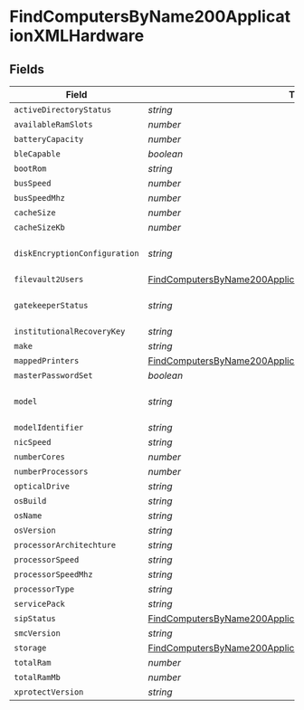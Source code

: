 # FindComputersByName200ApplicationXMLHardware


## Fields

| Field                                                                                                                                                   | Type                                                                                                                                                    | Required                                                                                                                                                | Description                                                                                                                                             | Example                                                                                                                                                 |
| ------------------------------------------------------------------------------------------------------------------------------------------------------- | ------------------------------------------------------------------------------------------------------------------------------------------------------- | ------------------------------------------------------------------------------------------------------------------------------------------------------- | ------------------------------------------------------------------------------------------------------------------------------------------------------- | ------------------------------------------------------------------------------------------------------------------------------------------------------- |
| `activeDirectoryStatus`                                                                                                                                 | *string*                                                                                                                                                | :heavy_minus_sign:                                                                                                                                      | N/A                                                                                                                                                     | AD.company.com                                                                                                                                          |
| `availableRamSlots`                                                                                                                                     | *number*                                                                                                                                                | :heavy_minus_sign:                                                                                                                                      | N/A                                                                                                                                                     | 0                                                                                                                                                       |
| `batteryCapacity`                                                                                                                                       | *number*                                                                                                                                                | :heavy_minus_sign:                                                                                                                                      | N/A                                                                                                                                                     | 90                                                                                                                                                      |
| `bleCapable`                                                                                                                                            | *boolean*                                                                                                                                               | :heavy_minus_sign:                                                                                                                                      | N/A                                                                                                                                                     |                                                                                                                                                         |
| `bootRom`                                                                                                                                               | *string*                                                                                                                                                | :heavy_minus_sign:                                                                                                                                      | N/A                                                                                                                                                     | MBP111.0142.B00                                                                                                                                         |
| `busSpeed`                                                                                                                                              | *number*                                                                                                                                                | :heavy_minus_sign:                                                                                                                                      | N/A                                                                                                                                                     | 0                                                                                                                                                       |
| `busSpeedMhz`                                                                                                                                           | *number*                                                                                                                                                | :heavy_minus_sign:                                                                                                                                      | N/A                                                                                                                                                     | 0                                                                                                                                                       |
| `cacheSize`                                                                                                                                             | *number*                                                                                                                                                | :heavy_minus_sign:                                                                                                                                      | N/A                                                                                                                                                     | 3072                                                                                                                                                    |
| `cacheSizeKb`                                                                                                                                           | *number*                                                                                                                                                | :heavy_minus_sign:                                                                                                                                      | N/A                                                                                                                                                     | 3072                                                                                                                                                    |
| `diskEncryptionConfiguration`                                                                                                                           | *string*                                                                                                                                                | :heavy_minus_sign:                                                                                                                                      | N/A                                                                                                                                                     | Individual and Institutional Encryption                                                                                                                 |
| `filevault2Users`                                                                                                                                       | [FindComputersByName200ApplicationXMLHardwareFilevault2Users](../../models/operations/findcomputersbyname200applicationxmlhardwarefilevault2users.md)[] | :heavy_minus_sign:                                                                                                                                      | N/A                                                                                                                                                     |                                                                                                                                                         |
| `gatekeeperStatus`                                                                                                                                      | *string*                                                                                                                                                | :heavy_minus_sign:                                                                                                                                      | N/A                                                                                                                                                     | App Store and identified developers                                                                                                                     |
| `institutionalRecoveryKey`                                                                                                                              | *string*                                                                                                                                                | :heavy_minus_sign:                                                                                                                                      | N/A                                                                                                                                                     | Not Present                                                                                                                                             |
| `make`                                                                                                                                                  | *string*                                                                                                                                                | :heavy_minus_sign:                                                                                                                                      | N/A                                                                                                                                                     | Apple                                                                                                                                                   |
| `mappedPrinters`                                                                                                                                        | [FindComputersByName200ApplicationXMLHardwareMappedPrinters](../../models/operations/findcomputersbyname200applicationxmlhardwaremappedprinters.md)[]   | :heavy_minus_sign:                                                                                                                                      | N/A                                                                                                                                                     |                                                                                                                                                         |
| `masterPasswordSet`                                                                                                                                     | *boolean*                                                                                                                                               | :heavy_minus_sign:                                                                                                                                      | N/A                                                                                                                                                     |                                                                                                                                                         |
| `model`                                                                                                                                                 | *string*                                                                                                                                                | :heavy_minus_sign:                                                                                                                                      | N/A                                                                                                                                                     | 13-inch Retina MacBook Pro (Late 2013)                                                                                                                  |
| `modelIdentifier`                                                                                                                                       | *string*                                                                                                                                                | :heavy_minus_sign:                                                                                                                                      | N/A                                                                                                                                                     | MacBookPro11,1                                                                                                                                          |
| `nicSpeed`                                                                                                                                              | *string*                                                                                                                                                | :heavy_minus_sign:                                                                                                                                      | N/A                                                                                                                                                     | n/a                                                                                                                                                     |
| `numberCores`                                                                                                                                           | *number*                                                                                                                                                | :heavy_minus_sign:                                                                                                                                      | N/A                                                                                                                                                     | 2                                                                                                                                                       |
| `numberProcessors`                                                                                                                                      | *number*                                                                                                                                                | :heavy_minus_sign:                                                                                                                                      | N/A                                                                                                                                                     | 1                                                                                                                                                       |
| `opticalDrive`                                                                                                                                          | *string*                                                                                                                                                | :heavy_minus_sign:                                                                                                                                      | N/A                                                                                                                                                     |                                                                                                                                                         |
| `osBuild`                                                                                                                                               | *string*                                                                                                                                                | :heavy_minus_sign:                                                                                                                                      | N/A                                                                                                                                                     | 17C88                                                                                                                                                   |
| `osName`                                                                                                                                                | *string*                                                                                                                                                | :heavy_minus_sign:                                                                                                                                      | N/A                                                                                                                                                     | Mac OS X                                                                                                                                                |
| `osVersion`                                                                                                                                             | *string*                                                                                                                                                | :heavy_minus_sign:                                                                                                                                      | N/A                                                                                                                                                     | 10.13.2                                                                                                                                                 |
| `processorArchitechture`                                                                                                                                | *string*                                                                                                                                                | :heavy_minus_sign:                                                                                                                                      | N/A                                                                                                                                                     | x86_64                                                                                                                                                  |
| `processorSpeed`                                                                                                                                        | *string*                                                                                                                                                | :heavy_minus_sign:                                                                                                                                      | N/A                                                                                                                                                     | 2600                                                                                                                                                    |
| `processorSpeedMhz`                                                                                                                                     | *string*                                                                                                                                                | :heavy_minus_sign:                                                                                                                                      | N/A                                                                                                                                                     | 2600                                                                                                                                                    |
| `processorType`                                                                                                                                         | *string*                                                                                                                                                | :heavy_minus_sign:                                                                                                                                      | N/A                                                                                                                                                     | Intel Core i5                                                                                                                                           |
| `servicePack`                                                                                                                                           | *string*                                                                                                                                                | :heavy_minus_sign:                                                                                                                                      | N/A                                                                                                                                                     |                                                                                                                                                         |
| `sipStatus`                                                                                                                                             | [FindComputersByName200ApplicationXMLHardwareSipStatus](../../models/operations/findcomputersbyname200applicationxmlhardwaresipstatus.md)               | :heavy_minus_sign:                                                                                                                                      | N/A                                                                                                                                                     |                                                                                                                                                         |
| `smcVersion`                                                                                                                                            | *string*                                                                                                                                                | :heavy_minus_sign:                                                                                                                                      | N/A                                                                                                                                                     | 2.16f68                                                                                                                                                 |
| `storage`                                                                                                                                               | [FindComputersByName200ApplicationXMLHardwareStorage](../../models/operations/findcomputersbyname200applicationxmlhardwarestorage.md)[]                 | :heavy_minus_sign:                                                                                                                                      | N/A                                                                                                                                                     |                                                                                                                                                         |
| `totalRam`                                                                                                                                              | *number*                                                                                                                                                | :heavy_minus_sign:                                                                                                                                      | N/A                                                                                                                                                     | 16384                                                                                                                                                   |
| `totalRamMb`                                                                                                                                            | *number*                                                                                                                                                | :heavy_minus_sign:                                                                                                                                      | N/A                                                                                                                                                     | 16384                                                                                                                                                   |
| `xprotectVersion`                                                                                                                                       | *string*                                                                                                                                                | :heavy_minus_sign:                                                                                                                                      | N/A                                                                                                                                                     | 2098                                                                                                                                                    |